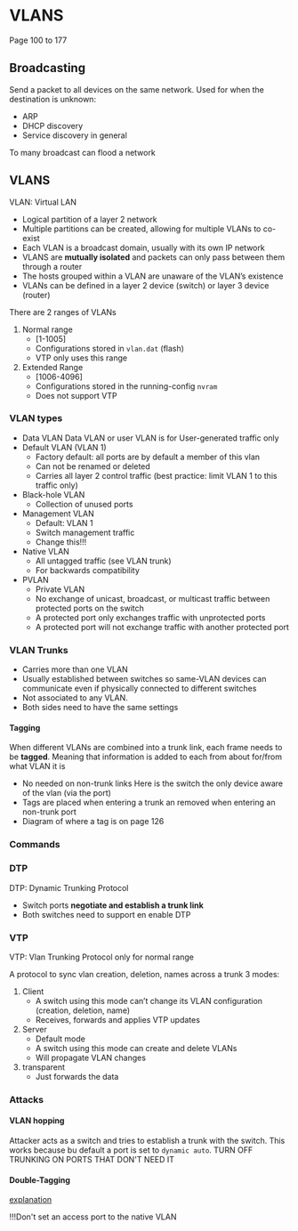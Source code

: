 # VLANS
Page 100 to 177

## Broadcasting
Send a packet to all devices on the same network.
Used for when the destination is unknown:
- ARP
- DHCP discovery
- Service discovery in general

To many broadcast can flood a network

## VLANS
VLAN: Virtual LAN
- Logical partition of a layer 2 network
- Multiple partitions can be created, allowing for multiple VLANs to co-exist
- Each VLAN is a broadcast domain, usually with its own IP network
- VLANS are __mutually isolated__ and packets can only pass between them through a router
- The hosts grouped within a VLAN are unaware of the VLAN’s existence
- VLANs can be defined in a layer 2 device (switch) or layer 3 device (router)

There are 2 ranges of VLANs
1. Normal range
   - [1-1005]
   - Configurations stored in `vlan.dat` (flash)
   - VTP only uses this range
2. Extended Range
   - [1006-4096]
   - Configurations stored in the running-config `nvram`
   - Does not support VTP

### VLAN types
- Data VLAN
  Data VLAN or user VLAN is for User-generated traffic only
- Default VLAN (VLAN 1)
  - Factory default: all ports are by default a member of this vlan
  - Can not be renamed or deleted
  - Carries all layer 2 control traffic (best practice: limit VLAN 1 to this traffic only)
- Black-hole VLAN
  - Collection of unused ports
- Management VLAN
  - Default: VLAN 1
  - Switch management traffic
  - Change this!!!
- Native VLAN
  - All untagged traffic (see VLAN trunk)
  - For backwards compatibility
- PVLAN
  - Private VLAN
  - No exchange of unicast, broadcast, or multicast traffic between protected ports on the switch
  - A protected port only exchanges traffic with unprotected ports
  - A protected port will not exchange traffic with another protected port
  
### VLAN Trunks
- Carries more than one VLAN
- Usually established between switches so same-VLAN devices can communicate even
  if physically connected to different switches
- Not associated to any VLAN.
- Both sides need to have the same settings

[comment]: <> (TODO: Page 121 some info about standards)

#### Tagging
When different VLANs are combined into a trunk link, each frame needs to be **tagged**. Meaning that
information is added to each from about for/from what VLAN it is

- No needed on non-trunk links
  Here is the switch the only device aware of the vlan (via the port)
- Tags are placed when entering a trunk an removed when entering an non-trunk port
- Diagram of where a tag is on page 126

[comment]: <> (TODO: Add img)

### Commands
[comment]: <> (TODO: list of all commands needed)

### DTP
DTP: Dynamic Trunking Protocol
- Switch ports __negotiate and establish a trunk link__
- Both switches need to support en enable DTP

[comment]: <> (TODO: Trunk modes page 155)

### VTP
VTP: Vlan Trunking Protocol
only for normal range

A protocol to sync vlan creation, deletion, names across a trunk
3 modes:
1. Client
   - A switch using this mode can’t change its VLAN configuration (creation, deletion, name)
   - Receives, forwards and applies VTP updates
2. Server
   - Default mode
   - A switch using this mode can create and delete VLANs
   - Will propagate VLAN changes
3. transparent
   - Just forwards the data

### Attacks
#### VLAN hopping
Attacker acts as a switch and tries to establish a trunk with the switch.
This works because bu default a port is set to `dynamic auto`. TURN OFF TRUNKING ON PORTS THAT DON'T NEED IT

#### Double-Tagging
[explanation](https://sid-500.com/2017/10/31/cyber-security-vlan-double-tagging-hopping-attacks-explained/)

!!!Don't set an access port to the native VLAN
